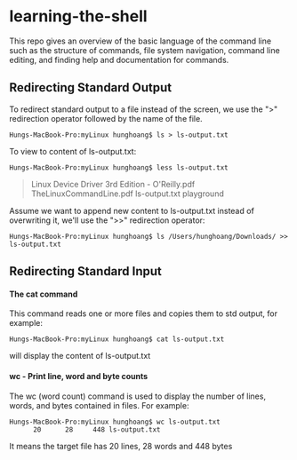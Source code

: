 # learning-the-shell
This repo gives an overview of the basic language of the command line such as the structure of commands, file system navigation, command line editing, and finding help and documentation for commands.
## Redirecting Standard Output
To redirect standard output to a file instead of the screen, we use the ">" redirection operator followed by the name of the file.
```
Hungs-MacBook-Pro:myLinux hunghoang$ ls > ls-output.txt
```
To view to content of ls-output.txt:
```
Hungs-MacBook-Pro:myLinux hunghoang$ less ls-output.txt 
```
> Linux Device Driver 3rd Edition - O'Reilly.pdf 
> TheLinuxCommandLine.pdf
> ls-output.txt
> playground

Assume we want to append new content to ls-output.txt instead of overwriting it, we'll use the ">>" redirection operator:
````
Hungs-MacBook-Pro:myLinux hunghoang$ ls /Users/hunghoang/Downloads/ >> ls-output.txt 
````

## Redirecting Standard Input
#### The cat command 
This command reads one or more files and copies them to std output, for example:
```
Hungs-MacBook-Pro:myLinux hunghoang$ cat ls-output.txt 
```
will display the content of ls-output.txt 

#### wc - Print line, word and byte counts
The wc (word count) command is used to display the number of lines, words, and bytes
contained in files. For example:
````
Hungs-MacBook-Pro:myLinux hunghoang$ wc ls-output.txt 
      20      28     448 ls-output.txt
````
It means the target file has 20 lines, 28 words and 448 bytes
